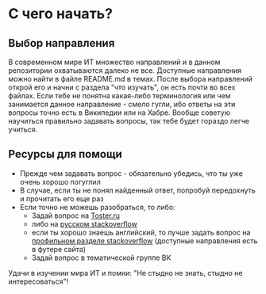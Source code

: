 # С чего начать?

## Выбор направления
В современном мире ИТ множество направлений и в данном репозитории охватываются далеко не все.
Доступные направления можно найти в файле README.md в темах.
После выбора направлений открой его и начни с раздела "что изучать", он есть почти во всех файлах.
Если тебе не понятна какая-либо терминология или чем занимается данное направление - смело гугли, 
ибо ответы на эти вопросы точно есть в Википедии или на Хабре.
Вообще советую научиться правильно задавать вопросы, так тебе будет гораздо легче учиться.

## Ресурсы для помощи
* Прежде чем задавать вопрос - обязательно убедись, что ты уже очень хорошо погуглил
* В случае, если ты не понял найденный ответ, попробуй передохнуть и прочитать его еще раз
* Если точно не можешь разобраться, то либо:
    * Задай вопрос на [Toster.ru](https://toster.ru)
    * либо на [русском stackoverflow](http://ru.stackoverflow.com/)
    * если ты хорошо знаешь английский, то лучше задать вопрос на [профильном разделе stackoverflow](http://stackoverflow.com/) (доступные направления есть в футере сайта) 
    * Задай вопрос в тематической группе ВК
    
Удачи в изучении мира ИТ и помни: "Не стыдно не знать, стыдно не интересоваться"!